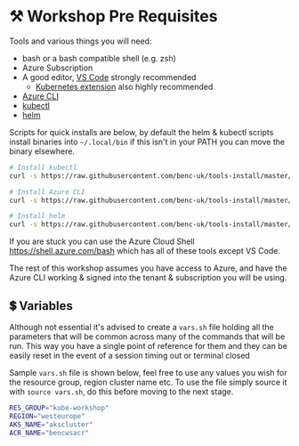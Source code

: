 # ⚒️ Workshop Pre Requisites

Tools and various things you will need:

- bash or a bash compatible shell (e.g. zsh)
- Azure Subscription
- A good editor, [VS Code](https://code.visualstudio.com/) strongly recommended
  - [Kubernetes extension](https://marketplace.visualstudio.com/items?itemName=ms-kubernetes-tools.vscode-kubernetes-tools) also highly recommended
- [Azure CLI](https://aka.ms/azure-cli)
- [kubectl](https://kubernetes.io/docs/tasks/tools/install-kubectl-linux/)
- [helm](https://helm.sh/docs/intro/install/)

Scripts for quick installs are below, by default the helm & kubectl scripts install binaries into `~/.local/bin` if this isn't in your PATH you can move the binary elsewhere.

```bash
# Install kubectl
curl -s https://raw.githubusercontent.com/benc-uk/tools-install/master/kubectl.sh | bash

# Install Azure CLI
curl -s https://raw.githubusercontent.com/benc-uk/tools-install/master/azure-cli.sh | bash

# Install helm
curl -s https://raw.githubusercontent.com/benc-uk/tools-install/master/helm.sh | bash
```

If you are stuck you can use the Azure Cloud Shell https://shell.azure.com/bash which has all of these tools except VS Code.

The rest of this workshop assumes you have access to Azure, and have the Azure CLI working & signed into the tenant & subscription you will be using.

## 💲 Variables

Although not essential it's advised to create a `vars.sh` file holding all the parameters that will be common across many of the commands that will be run. This way you have a single point of reference for them and they can be easily reset in the event of a session timing out or terminal closed

Sample `vars.sh` file is shown below, feel free to use any values you wish for the resource group, region cluster name etc. To use the file simply source it with `source vars.sh`, do this before moving to the next stage.


```bash
RES_GROUP="kube-workshop"
REGION="westeurope"
AKS_NAME="akscluster"
ACR_NAME="bencwsacr"
```